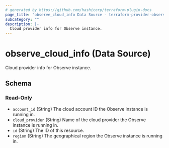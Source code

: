 ```yaml
---
# generated by https://github.com/hashicorp/terraform-plugin-docs
page_title: "observe_cloud_info Data Source - terraform-provider-observe"
subcategory: ""
description: |-
  Cloud provider info for Observe instance.
---
```


# observe_cloud_info (Data Source)

Cloud provider info for Observe instance.



<!-- schema generated by tfplugindocs -->
## Schema

### Read-Only

- `account_id` (String) The cloud account ID the Observe instance is running in.
- `cloud_provider` (String) Name of the cloud provider the Observe instance is running in.
- `id` (String) The ID of this resource.
- `region` (String) The geographical region the Observe instance is running in.
